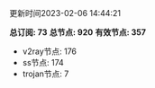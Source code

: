 更新时间2023-02-06 14:44:21

**总订阅: 73**
**总节点: 920**
**有效节点: 357**
- v2ray节点: 176
- ss节点: 174
- trojan节点: 7
